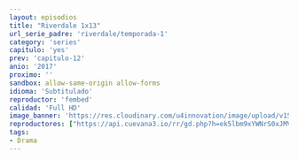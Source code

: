 ```yaml
---
layout: episodios
title: "Riverdale 1x13"
url_serie_padre: 'riverdale/temporada-1'
category: 'series'
capitulo: 'yes'
prev: 'capitulo-12'
anio: '2017'
proximo: ''
sandbox: allow-same-origin allow-forms
idioma: 'Subtitulado'
reproductor: 'fembed'
calidad: 'Full HD'
image_banner: 'https://res.cloudinary.com/u4innovation/image/upload/v1565152608/maxresdefault-min_vy9nnj.jpg'
reproductores: ["https://api.cuevana3.io/rr/gd.php?h=ek5lbm9xYWNrS0xJMVp5b21KREk0dFBLbjVkaHhkRGdrOG1jbnBpUnhhS1Z1cXVsZkxXcHpkTzVmb0JsMWRLb3A4bVlpV3ZUMXNuRzJKcWVoS25EdGRxU3FadVkyUT09"]
tags:
- Drama
---
```











